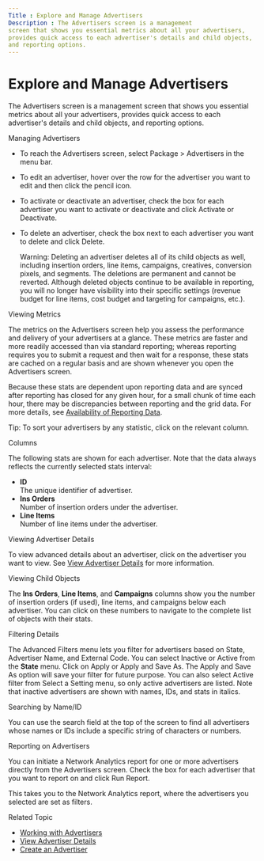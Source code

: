 ```yaml
---
Title : Explore and Manage Advertisers
Description : The Advertisers screen is a management
screen that shows you essential metrics about all your advertisers,
provides quick access to each advertiser's details and child objects,
and reporting options.
---
```



# Explore and Manage Advertisers





The Advertisers screen is a management
screen that shows you essential metrics about all your advertisers,
provides quick access to each advertiser's details and child objects,
and reporting options.

Managing Advertisers

- To reach the Advertisers screen,
  select Package
   \>  Advertisers in
  the menu bar.
- To edit an advertiser, hover over the row for the advertiser you want
  to edit and then click the pencil icon.
- To activate or deactivate an advertiser, check the box for each
  advertiser you want to activate or deactivate and click
  Activate or
  Deactivate.
- To delete an advertiser, check the box next to each advertiser you
  want to delete and click Delete.
  

  Warning: Deleting an advertiser
  deletes all of its child objects as well, including insertion orders,
  line items, campaigns, creatives, conversion pixels, and segments. The
  deletions are permanent and cannot be reverted. Although deleted
  objects continue to be available in reporting, you will no longer have
  visibility into their specific settings (revenue budget for line
  items, cost budget and targeting for campaigns, etc.).

  

Viewing Metrics

The metrics on the Advertisers screen
help you assess the performance and delivery of your advertisers at a
glance. These metrics are faster and more readily accessed than via
standard reporting; whereas reporting requires you to submit a request
and then wait for a response, these stats are cached on a regular basis
and are shown whenever you open the Advertisers screen.

Because these stats are dependent upon reporting data and are synced
after reporting has closed for any given hour, for a small chunk of time
each hour, there may be discrepancies between reporting and the grid
data. For more details, see
<a href="availability-of-reporting-data.html" class="xref">Availability
of Reporting Data</a>.



Tip: To sort your advertisers by any
statistic, click on the relevant column.



Columns

The following stats are shown for each advertiser. Note that the data
always reflects the currently selected stats interval:

- **ID**  
  The unique identifier of advertiser.
- **Ins Orders**  
  Number of insertion orders under the advertiser.
- **Line Items**  
  Number of line items under the advertiser.

Viewing Advertiser Details

To view advanced details about an advertiser, click on the advertiser
you want to view. See
<a href="view-advertiser-details.html" class="xref"
title="The Advertiser Details screen shows you the settings and essential metrics for a specific advertiser, provides visualizations of the advertiser&#39;s performance, and offers quick access to the advertiser&#39;s child objects.">View
Advertiser Details</a> for more information.

Viewing Child Objects

The **Ins Orders**, **Line Items**, and
**Campaigns** columns show you the
number of insertion orders (if used), line items, and campaigns below
each advertiser. You can click on these numbers to navigate to the
complete list of objects with their stats.

Filtering Details

The Advanced Filters menu lets you
filter for advertisers based on State, Advertiser Name, and External
Code. You can select Inactive or
Active from the
**State** menu. Click on
Apply or
Apply and Save As. The
Apply and Save As option will save
your filter for future purpose. You can also select
Active filter from
Select a Setting menu, so only
active advertisers are listed. Note that inactive advertisers are shown
with names, IDs, and stats in italics.

Searching by Name/ID

You can use the search field at the top of the screen to find all
advertisers whose names or IDs include a specific string of characters
or numbers.

Reporting on Advertisers

You can initiate a Network Analytics report for one or more advertisers
directly from the Advertisers screen.
Check the box for each advertiser that you want to report on and click
Run Report.

This takes you to the Network Analytics report, where the advertisers
you selected are set as filters.





Related Topic

- <a href="working-with-advertisers.html" class="xref">Working with
  Advertisers</a>
- <a href="view-advertiser-details.html" class="xref"
  title="The Advertiser Details screen shows you the settings and essential metrics for a specific advertiser, provides visualizations of the advertiser&#39;s performance, and offers quick access to the advertiser&#39;s child objects.">View
  Advertiser Details</a>
- <a href="create-an-advertiser.html" class="xref">Create an
  Advertiser</a>






